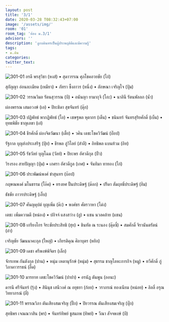 ```yaml
---
layout: post
title: '3/1'
date: 2020-03-28 T08:32:43+07:00
image: '/assets/img/'
room: '01'
room_tag: 'ห้อง ม.3/1'
advisors: ''
description: 'ลูกบดินทรเป็นผู้ประพฤติดีและมีความรู้'
tags:
- ม.ต้น
categories:
twitter_text:
---
```

![301-01](https://res.cloudinary.com/dbruw74ms/image/upload/r_8,c_fit,w_760/v1585362007/301-01_xlig0t.png)
อรดี พรสุวิชา (หงส์) • สุดาวรรณ ศุภโชคอวยชัย (ไก่)

สุกัญญา อ่อนละเมียด (เหมียว) • ภัทรา ซึ้งถาวร (หนึ่ง) • ลักษณา เจริญใจ (ปุ้ม)

![301-02](https://res.cloudinary.com/dbruw74ms/image/upload/r_8,c_fit,w_760/v1585362006/301-02_kfupjl.png)
วรรณวิมล รัตนสุวรรณ (บี) • อนันญา ยามากุจิ (โกะ) • นาลินี รัตนพัลลภ (น้ำ)

ผ่องพรรณ เสมอวงษ์ (เอ) • ปิยะธิดา สุขจันทร์ (ตุ๊ก)

![301-03](https://res.cloudinary.com/dbruw74ms/image/upload/r_8,c_fit,w_760/v1585362006/301-03_tzg7nq.png)
ปฏิพัทธ์ พากฎิพัทธ์ (โอ) • เชษฐพล หุตากร (เต็น) • ชนินทร์ จันทรสุริยศักดิ์ (เบ็น) • ยุทธพิชัย ชาญเลขา (เอ๋)

![301-04](https://res.cloudinary.com/dbruw74ms/image/upload/r_8,c_fit,w_760/v1585362009/301-04_lccm2f.png)
ธีรศักดิ์ ผ่องจิตวัฒนา (เตี้ย) • วศิน เตชะโชควิวัฒน์ (ป๊อป)

รัฐกาล บุญส่งประเสริฐ (ปุ้ย) • ธีรพล ภู่วิไลย์ (สำลี) • อิทธิพล แบนท้วม (อิท)

![301-05](https://res.cloudinary.com/dbruw74ms/image/upload/r_8,c_fit,w_760/v1585362009/301-05_zjovzo.png)
รัชวัลย์ บุญโฉม (วัลย์) • ปิยะพร อัศวดีกุล (ปิ๋ว)

วิรงรอง สายปัญญา (ปุ๋ม) • เกศรา อัศวดีกูล (เกศ) • จันทิมา ทาทอง (ไก่)

![301-06](https://res.cloudinary.com/dbruw74ms/image/upload/r_8,c_fit,w_760/v1585362006/301-06_l4al46.png)
ประพัฒน์พงศ์ ขำสุนทร (บ๊อป)

กฤษณพงศ์ มโนธรรม (โอ๊ค) • ทรงยศ ปั้นประดิษฐ์ (ต๊อก) • ปรีดา สัมฤทธิ์ประดิษฐ์ (ฮิม)

ธัชชัย ถาวรประดิษฐ์ (เอิ๊บ)

![301-07](https://res.cloudinary.com/dbruw74ms/image/upload/r_8,c_fit,w_760/v1585362008/301-07_kicmfi.png)
ศันญคุปต์ บุญเพิ่ม (ต๊ะ) • พงศ์ธร ศัตรวาหา (โด่ง)

เตชะ เพิ่มความดี (หน่อง) • ปกิจจ์ แสงสว่าง (อู) • แชน นวลคล้าย (แชน)

![301-08](https://res.cloudinary.com/dbruw74ms/image/upload/r_8,c_fit,w_760/v1585362009/301-08_dlcj8d.png)
เกรียงไกร จิระชัยประสิทธิ (ฮุย) • ชินทัต ณ ระนอง (ตุ๊ดซี่) • สมศักดิ์ จิรานันตรัตน์ (อ๋า)

เจริญชัย วัฒนนาคะกุล (ใหญ่) • เกียรติคุณ ศิลาบุตร (หยิก)

![301-09](https://res.cloudinary.com/dbruw74ms/image/upload/r_8,c_fit,w_760/v1585362008/301-09_gtecs9.png)
เดชา ศรีพงษ์พิจิตร (เล็ก)

จักรเทพ กันตังกุล (ปาน) • หนุ่ม เหตานุรักษ์ (หนุ่ม) • สุธรรม ชาญโลหะการกิจ (หมู) • ทวีศักดิ์ ภู่วิภาดาวรรธน์ (อิ๊ด)

![301-10](https://res.cloudinary.com/dbruw74ms/image/upload/r_8,c_fit,w_760/v1585362010/301-10_n4dngi.png)
มารยาท เตชะโชควิวัฒน์ (ปาปา) • อรนัฏ ตันพูน (ออนะ)

ดารนี ศรีจันทร์ (รุ้ง) • สินินุช เสนีวงศ์ ณ อยุธยา (ก้อย) • วราภรณ์ ทองเนียม (หน่อย) • ลิลลี่ อรุณวิทยาภรณ์ (ลี่)

![301-11](https://res.cloudinary.com/dbruw74ms/image/upload/r_8,c_fit,w_760/v1585362010/301-11_dewf6x.png)
พรรณวิภา ตันเสียงสมเจริญ (ปิ๊ก) • ปิยวรรณ ตันเสียงสมเจริญ (ปุ๊ก)

สุทธิพร เจณณวาสิน (พร) • จันทร์ทิพย์ ชูสมภพ (ทิพย์) • วีณา สัจจพงษ์ (บี)
